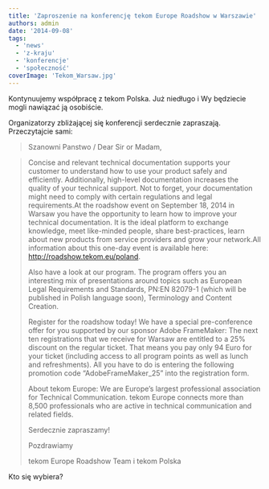 ```yaml
---
title: 'Zaproszenie na konferencję tekom Europe Roadshow w Warszawie'
authors: admin
date: '2014-09-08'
tags:
  - 'news'
  - 'z-kraju'
  - 'konferencje'
  - 'społeczność'
coverImage: 'Tekom_Warsaw.jpg'
---
```


Kontynuujemy współpracę z tekom Polska. Już niedługo i Wy będziecie mogli
nawiązać ją osobiście.

<!--truncate-->

Organizatorzy zbliżającej się konferencji serdecznie zapraszają. Przeczytajcie
sami:

> Szanowni Panstwo / Dear Sir or Madam,

> Concise and relevant technical documentation supports your customer to
> understand how to use your product safely and efficiently. Additionally,
> high-level documentation increases the quality of your technical support. Not
> to forget, your documentation might need to comply with certain regulations
> and legal requirements.At the roadshow event on September 18, 2014 in Warsaw
> you have the opportunity to learn how to improve your technical documentation.
> It is the ideal platform to exchange knowledge, meet like-minded people, share
> best-practices, learn about new products from service providers and grow your
> network.All information about this one-day event is available here:
> http://roadshow.tekom.eu/poland.
>
> Also have a look at our program. The program offers you an interesting mix of
> presentations around topics such as European Legal Requirements and Standards,
> PN:EN 82079-1 (which will be published in Polish language soon), Terminology
> and Content Creation.
>
> Register for the roadshow today! We have a special pre-conference offer for
> you supported by our sponsor Adobe FrameMaker: The next ten registrations that
> we receive for Warsaw are entitled to a 25% discount on the regular ticket.
> That means you pay only 94 Euro for your ticket (including access to all
> program points as well as lunch and refreshments). All you have to do is
> entering the following promotion code “AdobeFrameMaker_25” into the
> registration form.
>
> About tekom Europe: We are Europe’s largest professional association for
> Technical Communication. tekom Europe connects more than 8,500 professionals
> who are active in technical communication and related fields.
>
> Serdecznie zapraszamy!
>
> Pozdrawiamy
>
> tekom Europe Roadshow Team i tekom Polska

Kto się wybiera?
